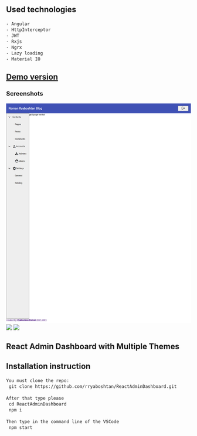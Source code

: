 ## Used technologies
    - Angular
    - HttpInterceptor
    - JWT
    - Rxjs
    - Ngrx
    - Lazy loading
    - Material IO

## [Demo version](https://rryaboshtan.github.io/ReactAdminDashboard/)

### Screenshots
![](screenshots/screenshot1.png)
![](screenshots/screenshot2.png)
![](screenshots/screenshot3.png)

## React Admin Dashboard with Multiple Themes

 ## Installation instruction
    You must clone the repo:
     git clone https://github.com/rryaboshtan/ReactAdminDashboard.git

    After that type please
     cd ReactAdminDashboard
     npm i

    Then type in the command line of the VSCode
     npm start